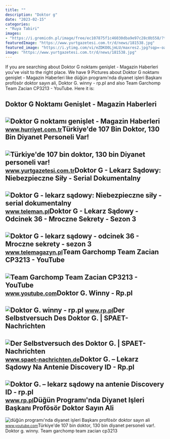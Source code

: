 ```yaml
---
title: ""
description: "Doktor g"
date: "2023-02-15"
categories:
- "Ruya Tabiri"
images:
- "https://i.gremicdn.pl/image/free/ec107875f1c46030dba9e97c28c0b558/?t=resize:fill:1200:716,enlarge:1"
featuredImage: "https://www.yurtgazetesi.com.tr/d/news/181538.jpg"
featured_image: "https://i.ytimg.com/vi/eZDKO0LjmLU/maxres2.jpg?sqp=-oaymwEoCIAKENAF8quKqQMcGADwAQH4Ac4FgAKACooCDAgAEAEYciAxKH8wDw==&amp;rs=AOn4CLAcAK_gp1e0yUcyd1NOYmJYpiG2-Q"
image: "https://www.yurtgazetesi.com.tr/d/news/181538.jpg"
---
```


If you are searching about Doktor G noktamı genişlet - Magazin Haberleri you've visit to the right place. We have 9 Pictures about Doktor G noktamı genişlet - Magazin Haberleri like düğün programı'nda diyanet işleri Başkanı profösör doktor sayın ali, Doktor G. winny - rp.pl and also Team Garchomp Team Zacian CP3213 - YouTube. Here it is:

Doktor G Noktamı Genişlet - Magazin Haberleri
---------------------------------------------

 ![Doktor G noktamı genişlet - Magazin Haberleri](https://i4.hurimg.com/i/hurriyet/75/750x422/55ea1028f018fbb8f868eeb5.jpg) <small>www.hurriyet.com.tr</small>Türkiye'de 107 Bin Doktor, 130 Bin Diyanet Personeli Var!
---------------------------------------------------------

 ![Türkiye'de 107 bin doktor, 130 bin Diyanet personeli var!](https://www.yurtgazetesi.com.tr/d/news/181538.jpg) <small>www.yurtgazetesi.com.tr</small>Doktor G - Lekarz Sądowy: Niebezpieczne Siły - Serial Dokumentalny
------------------------------------------------------------------

 ![Doktor G - lekarz sądowy: Niebezpieczne siły - serial dokumentalny](https://media.teleman.pl/photos/470x265/Doktor-G-Lekarz-Sadowy-Po-Zalobie.jpeg) <small>www.teleman.pl</small>Doktor G - Lekarz Sądowy - Odcinek 36 - Mroczne Sekrety - Sezon 3
-----------------------------------------------------------------

 ![Doktor G - lekarz sądowy - odcinek 36 - Mroczne sekrety - sezon 3](https://d-tm.ppstatic.pl/kadry/9c/6c/d001dd8f7c4c492f7336f3e0ae50.1000.jpg) <small>www.telemagazyn.pl</small>Team Garchomp Team Zacian CP3213 - YouTube
------------------------------------------

 ![Team Garchomp Team Zacian CP3213 - YouTube](https://i.ytimg.com/vi/HYLCwcE-Dgc/maxres2.jpg?sqp=-oaymwEoCIAKENAF8quKqQMcGADwAQH4AYwCgALgA4oCDAgAEAEYRSBHKGUwDw==&rs=AOn4CLC_ulBvmvqa2cf2uT56Qfk3FCYaDA) <small>www.youtube.com</small>Doktor G. Winny - Rp.pl
-----------------------

 ![Doktor G. winny - rp.pl](https://i.gremicdn.pl/image/free/0e2cfc7e11e62d95711977df6f85d827/?t=resize:fill:1200:716,enlarge:1) <small>www.rp.pl</small>Der Selbstversuch Des Doktor G. | SPAET-Nachrichten
---------------------------------------------------

 ![Der Selbstversuch des Doktor G. | SPAET-Nachrichten](https://www.spaet-nachrichten.de/wp-content/uploads/2022/10/shutterstock_691081060_kl-600x315.jpg) <small>www.spaet-nachrichten.de</small>Doktor G. – Lekarz Sądowy Na Antenie Discovery ID - Rp.pl
---------------------------------------------------------

 ![Doktor G. – lekarz sądowy na antenie Discovery ID - rp.pl](https://i.gremicdn.pl/image/free/ec107875f1c46030dba9e97c28c0b558/?t=resize:fill:1200:716,enlarge:1) <small>www.rp.pl</small>Düğün Programı'nda Diyanet Işleri Başkanı Profösör Doktor Sayın Ali
-------------------------------------------------------------------

 ![düğün programı'nda diyanet işleri Başkanı profösör doktor sayın ali](https://i.ytimg.com/vi/eZDKO0LjmLU/maxres2.jpg?sqp=-oaymwEoCIAKENAF8quKqQMcGADwAQH4Ac4FgAKACooCDAgAEAEYciAxKH8wDw==&rs=AOn4CLAcAK_gp1e0yUcyd1NOYmJYpiG2-Q) <small>www.youtube.com</small>Türkiye'de 107 bin doktor, 130 bin diyanet personeli var!. Doktor g. winny. Team garchomp team zacian cp3213
